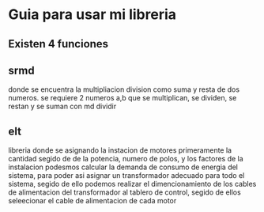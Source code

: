 # Guia para usar mi libreria
## Existen 4 funciones 
## srmd
donde se encuentra la multipliacion division como suma y resta de dos numeros.
se requiere 2 numeros a,b que se multiplican, se dividen, se restan y se suman con md dividir 

## elt
libreria donde se asignando la instacion de motores primeramente la cantidad segido de de la potencia, numero de polos,
y los factores de la instalacion podesmos calcular la demanda de consumo de energia del sistema, para poder asi asignar
un transformador adecuado para todo el sistema, segido de ello podemos realizar el dimencionamiento de los cables de
alimentacion del transformador al tablero de control, segido de ellos seleecionar el cable de alimentacion de cada motor
